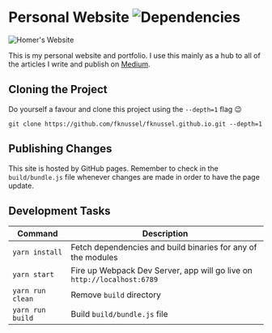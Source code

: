 # Personal Website ![Dependencies](https://david-dm.org/fknussel/fknussel.github.io/dev-status.svg)

![Homer's Website](http://i.imgur.com/azf3acH.gif)

This is my personal website and portfolio. I use this mainly as a hub to all of the articles I write and publish on [Medium](https://medium.com/@fknussel).

## Cloning the Project

Do yourself a favour and clone this project using the `--depth=1` flag 😉

```
git clone https://github.com/fknussel/fknussel.github.io.git --depth=1
```

## Publishing Changes

This site is hosted by GitHub pages. Remember to check in the `build/bundle.js` file whenever changes are made in order to have the page update.

## Development Tasks

| Command | Description |
|---------|-------------|
| `yarn install` | Fetch dependencies and build binaries for any of the modules |
| `yarn start` | Fire up Webpack Dev Server, app will go live on `http://localhost:6789` |
| `yarn run clean` | Remove `build` directory |
| `yarn run build` | Build `build/bundle.js` file |
